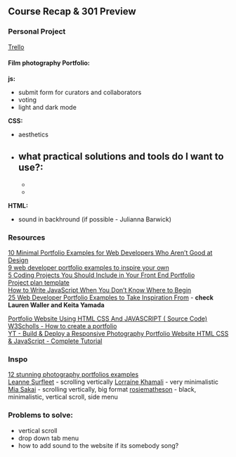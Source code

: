 ## Course Recap & 301 Preview

### Personal Project  
[Trello](https://trello.com/b/kutuHNaA/project-management)  

#### Film photography Portfolio:  
**js:**  
- submit form for curators and collaborators  
- voting  
- light and dark mode 

**CSS:**  
- aesthetics
- what practical solutions and tools do I want to use?:  
    - 
    - 
    - 
 **HTML:**  
 - sound in backhround (if possible - Julianna Barwick)  

 ### Resources  
[10 Minimal Portfolio Examples for Web Developers Who Aren’t Good at Design](https://dev.to/scrimba/10-minimal-portfolio-examples-for-web-developers-who-arent-good-at-design-40gj)  
[9 web developer portfolio examples to inspire your own](https://webflow.com/blog/web-developer-portfolio-examples)  
[5 Coding Projects You Should Include in Your Front End Portfolio](https://www.freecodecamp.org/news/coding-projects-to-include-in-your-frontend-portfolio/)  
[Project plan template](https://www.atlassian.com/software/confluence/templates/project-plan?TrelloTemplate=5c3e2fdb0fa92e43b849d838)  
[How to Write JavaScript When You Don’t Know Where to Begin](https://carlanderson.xyz/how-to-write-javascript-when-you-dont-know-where-to-begin/#:~:text=Pseudo%2Dcode%20is%20an%20amalgamation,in%20a%20language%2Dagnostic%20way.)  
[25 Web Developer Portfolio Examples to Take Inspiration From](https://www.hostinger.co.uk/tutorials/web-developer-portfolio) - **check Lauren Waller and Keita Yamada**

[Portfolio Website Using HTML CSS And JAVASCRIPT ( Source Code)](https://www.codewithrandom.com/2022/09/16/portfolio-website-html-and-css-2/)  
[W3Scholls - How to create a portfolio](https://www.w3schools.com/howto/howto_website_create_portfolio.asp)  
[YT - Build & Deploy a Responsive Photography Portfolio Website HTML CSS & JavaScript - Complete Tutorial](https://www.youtube.com/watch?v=qKBLkcMj75M)  

### Inspo  
[12 stunning photography portfolios examples](https://www.wix.com/blog/12-stunning-photography-websites?utm_source=google&utm_medium=cpc&utm_campaign=9852964004^115258513087&experiment_id=^^473625301907^^_DSA&gclid=CjwKCAjw-vmkBhBMEiwAlrMeFwIaM0Lf6quJZYhAq8DyySshB4p9CEL0O2meqNANa8dFY-O_nq-pZhoCHl0QAvD_BwE)  
[Leanne Surfleet](https://www.leannesurfleet.co.uk/self-isolation#21) - scrolling vertically
[Lorraíne Khamali](/www.lorrainekhamali.com/11341664-images) - very minimalistic
[Mia Sakai](https://www.mia-sakai.com/#13) - scrolling vertically, big format
[rosiematheson](https://www.rosiematheson.com/#61) - black, minimalistic, vertical scroll, side menu
[]()  

### Problems to solve:
- vertical scroll  
- drop down tab menu
- how to add sound to the website if its somebody song?

